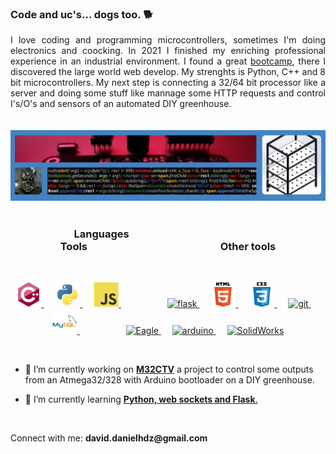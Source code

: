 ### Code and uc's... dogs too. :dog2:

<div align="justify">I love coding and programming microcontrollers, sometimes I'm doing electronics and coocking. In 2021 I finished my enriching professional experience in an industrial environment. I found a great <a href="https://mexico.generation.org/">bootcamp</a>, there I discovered the large world web develop. My strenghts is Python, C++ and 8 bit microcontrollers. My next step is connecting a 32/64 bit processor like a server and doing some stuff like mannage some HTTP requests and control I's/O's and sensors of an automated DIY greenhouse.</div>
<br>
<br>
<div align="center"><img src="./des1.1.jpg" alt="imagen"/></div>
<br>
<h3 align="center"><b> Languages&emsp;&emsp;&emsp;&emsp;&emsp;&emsp;&emsp;&emsp;&emsp;&emsp;&emsp;&emsp;&emsp;Tools&emsp;&emsp;&emsp;&emsp;&emsp;&emsp;&emsp;&emsp;&emsp;&emsp;&emsp;&emsp;&emsp;Other tools </b></h3>
<br>
<p align="center"> 
 <a href="https://www.w3schools.com/cpp/" target="_blank" rel="noreferrer"> <img src="https://raw.githubusercontent.com/devicons/devicon/master/icons/cplusplus/cplusplus-original.svg" alt="cplusplus" width="40" height="40"/> </a>&emsp;
 <a href="https://www.python.org" target="_blank" rel="noreferrer"> <img src="https://raw.githubusercontent.com/devicons/devicon/master/icons/python/python-original.svg" alt="python" width="40" height="40"/> </a>&emsp; 
 <a href="https://developer.mozilla.org/en-US/docs/Web/JavaScript" target="_blank" rel="noreferrer"> <img src="https://raw.githubusercontent.com/devicons/devicon/master/icons/javascript/javascript-original.svg" alt="javascript" width="40" height="40"/> </a> &emsp;&emsp;&emsp;&emsp;&emsp;
 <a href="https://flask.palletsprojects.com/" target="_blank" rel="noreferrer"> <img src="https://www.vectorlogo.zone/logos/pocoo_flask/pocoo_flask-icon.svg" alt="flask" width="40" height="40"/> </a> &emsp;
 <a href="https://www.w3.org/html/" target="_blank" rel="noreferrer"> <img src="https://raw.githubusercontent.com/devicons/devicon/master/icons/html5/html5-original-wordmark.svg" alt="html5" width="40" height="40"/> </a> &emsp;
 <a href="https://www.w3schools.com/css/" target="_blank" rel="noreferrer"> <img src="https://raw.githubusercontent.com/devicons/devicon/master/icons/css3/css3-original-wordmark.svg" alt="css3" width="40" height="40"/> </a>&emsp;
 <a href="https://git-scm.com/" target="_blank" rel="noreferrer"> <img src="https://www.vectorlogo.zone/logos/git-scm/git-scm-icon.svg" alt="git" width="40" height="40"/> </a>&emsp;
 <a href="https://www.mysql.com/" target="_blank" rel="noreferrer"> <img src="https://raw.githubusercontent.com/devicons/devicon/master/icons/mysql/mysql-original-wordmark.svg" alt="mysql" width="40" height="40"/> </a> &emsp;&emsp;&emsp;&emsp;&emsp;
 <a href="https://www.autodesk.com/products/eagle/overview" target="_blank" rel="noreferrer"> <img src="https://fiverr-res.cloudinary.com/images/q_auto,f_auto/gigs/142795439/original/c9314290b9e3e079bc6e75254d8b1cac91137bf6/layout-and-design-a-pcb-in-autodesk-eagle.png" alt="Eagle" width="40" height="40"/> </a>&emsp;
 <a href="https://www.arduino.cc/" target="_blank" rel="noreferrer"> <img src="https://cdn.worldvectorlogo.com/logos/arduino-1.svg" alt="arduino" width="40" height="40"/> </a>&emsp;
 <a href="https://my.solidworks.com/" target="_blank" rel="noreferrer"> <img src="https://img2.freepng.es/20180328/ihq/kisspng-solidworks-logo-computer-software-mechanical-engin-cam-newton-5abbd3c0aac055.8229833915222588806994.jpg" alt="SolidWorks" width="40" height="40"/> </a> 
 </p>
<br>

- 🔭 I’m currently working on <a href="https://github.com/david-danie/M32CTV.git" target="_blank" rel="noreferrer">**M32CTV**</a> a project to control some outputs from an Atmega32/328 with Arduino bootloader on a DIY greenhouse.

- 🌱 I’m currently learning <a href="https://github.com/david-danie/Python-Web-Sockets">**Python, web sockets and Flask**.</a>
<br>
<div><p align="left">Connect with me: <b>david.danielhdz@gmail.com</b></p></div>
